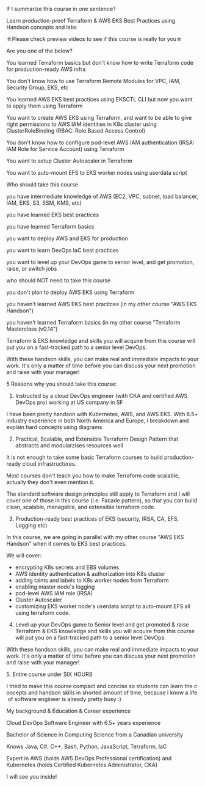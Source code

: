 If I summarize this course in one sentence?

Learn production-proof Terraform & AWS EKS Best Practices using Handson concepts and labs 


☆Please check preview videos to see if this course is really for you☆



Are you one of the below?

You learned Terraform basics but don't know how to write Terraform code for production-ready AWS infra

You don't know how to use Terraform Remote Modules for VPC, IAM, Security Group, EKS, etc

You learned AWS EKS best practices using EKSCTL CLI but now you want to apply them using Terraform

You want to create AWS EKS using Terraform, and want to be able to give right permissions to AWS IAM identities in K8s cluster using ClusterRoleBinding (RBAC: Role Based Access Control)

You don't know how to configure pod-level AWS IAM authentication (IRSA: IAM Role for Service Account) using Terraform

You want to setup Cluster Autoscaler in Terraform

You want to auto-mount EFS to EKS worker nodes using userdata script



Who should take this course

you have intermediate knowledge of AWS (EC2, VPC, subnet, load balancer, IAM, EKS, S3, SSM, KMS, etc)

you have learned EKS best practices

you have learned Terraform basics

you want to deploy AWS and EKS for production

you want to learn DevOps IaC best practices

you want to level up your DevOps game to senior level, and get promotion, raise, or switch jobs



who should NOT need to take this course

you don't plan to deploy AWS EKS using Terraform

you haven't learned AWS EKS best pracitces (in my other course "AWS EKS Handson")

you haven't learned Terraform basics (in my other course "Terraform Masterclass (v0.14")




Terraform & EKS knowledge and skills you will acquire from this course will put you on a fast-tracked path to a senior level DevOps.

With these handson skills, you can make real and immediate impacts to your work. It's only a matter of time before you can discuss your next promotion and raise with your manager!




5 Reasons why you should take this course:

1. Instructed by a cloud DevOps engineer (with CKA and certified AWS DevOps pro) working at US company in SF

I have been pretty handson with Kubernetes, AWS, and AWS EKS. With 6.5+ industry experience in both North America and Europe, I breakdown and explain hard concepts using diagrams


2. Practical, Scalable, and Extensible Terraform Design Pattern that abstracts and modularzises resources well

It is not enough to take some basic Terraform courses to build production-ready cloud infrastructures.

Most courses don't teach you how to make Terraform code scalable, actually they don't even mention it.

The standard software design principles still apply to Terraform and I will cover one of those in this course (i.e. Facade pattern), so that you can build clean, scalable, managable, and extensible terraform code.


3. Production-ready best practices of EKS (security, IRSA, CA, EFS, Logging etc)

In this course, we are going in parallel with my other course "AWS EKS Handson" when it comes to EKS best practices.

We will cover:
- encrypting K8s secrets and EBS volumes
- AWS identity authentication & authorization into K8s cluster
- adding taints and labels to K8s worker nodes from Terraform
- enabling master node's logging
- pod-level AWS IAM role (IRSA)
- Cluster Autoscaler
- customizing EKS worker node's userdata script to auto-mount EFS
all using terraform code.


4. Level up your DevOps game to Senior level and get promoted & raise
Terraform & EKS knowledge and skills you will acquire from this course will put you on a fast-tracked path to a senior level DevOps.

With these handson skills, you can make real and immediate impacts to your work. It's only a matter of time before you can discuss your next promotion and raise with your manager!



5. Entire course under SIX HOURS

I tried to make this course compact and concise so students can learn the concepts and handson skills in shorted amount of time, because I know a life of software engineer is already pretty busy :)



My background & Education & Career experience

Cloud DevOps Software Engineer with 6.5+ years experience

Bachelor of Science in Computing Science from a Canadian university

Knows Java, C#, C++, Bash, Python, JavaScript, Terraform, IaC

Expert in AWS (holds AWS DevOps Professional certification) and Kubernetes (holds Certified Kubernetes Administrator, CKA)

I will see you inside!